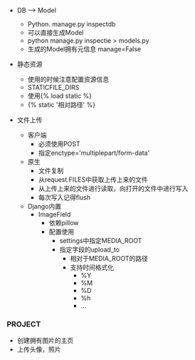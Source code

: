 - DB --> Model
  - Python. manage.py inspectdb
  - 可以直接生成Model
  - python manage.py inspectie > models.py
  - 生成的Model拥有元信息 manage=False



- 静态资源
  - 使用的时候注意配置资源信息
  - STATICFILE_DIRS
  - 使用{% load static %}
  - {% static '相对路径' %}



- 文件上传
  - 客户端
    - 必须使用POST
    - 指定enctype='multiplepart/form-data'
  - 原生
    - 文件复制
    - 从request.FILES中获取上传上来的文件
    - 从上传上来的文件进行读取，向打开的文件中进行写入
    - 每次写入记得flush
  - Django内置
    - ImageField
      - 依赖pillow
      - 配置使用
        - settings中指定MEDIA_ROOT
        - 指定字段的upload_to
          - 相对于MEDIA_ROOT的路径
          - 支持时间格式化
            - %Y
            - %M
            - %D
            - %h
            - ...







### PROJECT

-  创建拥有图片的主页
- 上传头像，照片